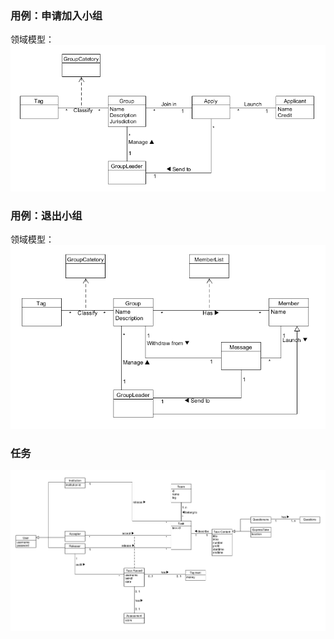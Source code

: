 ### 用例：申请加入小组
领域模型：  
![申请加入小组类图](image/class_applyJoinGroup.png)   

### 用例：退出小组
领域模型：  
![退出小组类图](image/class_withdrawGroup.png)  


### 任务
![](image/domain_model_for_Task.PNG)